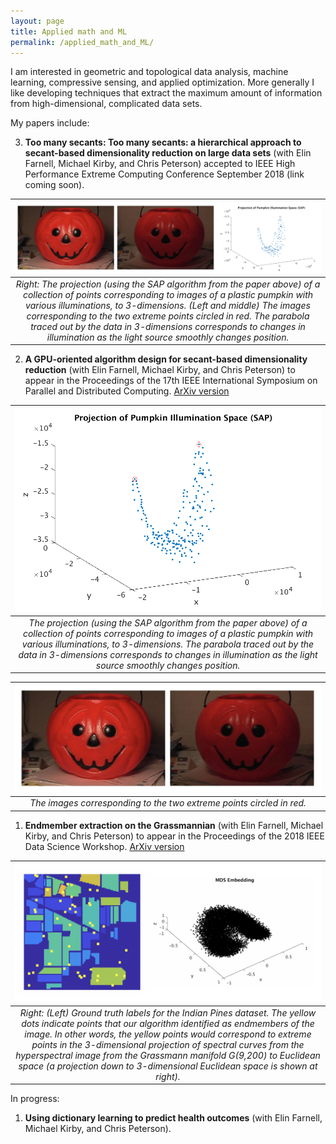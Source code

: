 ```yaml
---
layout: page
title: Applied math and ML
permalink: /applied_math_and_ML/
---
```


I am interested in geometric and topological data analysis, machine learning, compressive sensing, and applied optimization. More generally I like developing techniques that extract the maximum amount of information from high-dimensional, complicated data sets. 

My papers include:

3. **Too many secants: Too many secants: a hierarchical approach to secant-based dimensionality reduction on large data sets** (with Elin Farnell, Michael Kirby, and Chris Peterson) accepted to IEEE High Performance Extreme Computing Conference September 2018 (link coming soon).

| ![pumpkin illumination pictures and their projection](double_pumpkin_projection.png) |
|:--:|
| *Right: The projection (using the SAP algorithm from the paper above) of a collection of points corresponding to images of a plastic pumpkin with various illuminations, to 3-dimensions. (Left and middle) The images corresponding to the two extreme points circled in red. The parabola traced out by the data in 3-dimensions corresponds to changes in illumination as the light source smoothly changes position.* | 


2. **A GPU-oriented algorithm design for secant-based dimensionality reduction** (with Elin Farnell, Michael Kirby, and Chris Peterson) to appear in the Proceedings of the 17th IEEE International Symposium on Parallel and Distributed Computing. [ArXiv version](https://arxiv.org/abs/1807.03425)

| ![pumpkin images projection](Pumpkin_Proj_SAP_Reel1ColorPCA.png) |
|:--:|
| *The projection (using the SAP algorithm from the paper above) of a collection of points corresponding to images of a plastic pumpkin with various illuminations, to 3-dimensions. The parabola traced out by the data in 3-dimensions corresponds to changes in illumination as the light source smoothly changes position.* |

| ![extreme_pumpkin_pictures](double_pumpkin2.png)
|:--:| 
| *The images corresponding to the two extreme points circled in red.* |

1. **Endmember extraction on the Grassmannian** (with Elin Farnell, Michael Kirby, and Chris Peterson) to appear in the Proceedings of the 2018 IEEE Data Science Workshop. [ArXiv version](https://arxiv.org/abs/1807.01401)

| ![Indian_pines_endmembers](IP_Grassmannian_embedding.png) |
|:--:|
| *Right: (Left) Ground truth labels for the Indian Pines dataset. The yellow dots indicate points that our algorithm identified as endmembers of the image. In other words, the yellow points would correspond to extreme points in the 3-dimensional projection of spectral curves from the hyperspectral image from the Grassmann manifold G(9,200) to Euclidean space (a projection down to 3-dimensional Euclidean space is shown at right).* | 


In progress:

1. **Using dictionary learning to predict health outcomes** (with Elin Farnell, Michael Kirby, and Chris Peterson).
